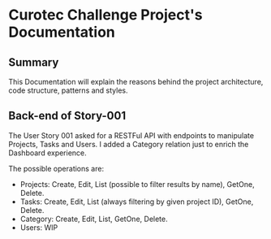 # Curotec Challenge Project's Documentation

## Summary

This Documentation will explain the reasons behind the project architecture, code structure, patterns and styles.

## Back-end of Story-001

The User Story 001 asked for a RESTFul API with endpoints to manipulate Projects, Tasks and Users. I added a Category relation just to enrich the Dashboard experience.

The possible operations are:
- Projects: Create, Edit, List (possible to filter results by name), GetOne, Delete.
- Tasks: Create, Edit, List (always filtering by given project ID), GetOne, Delete.
- Category: Create, Edit, List, GetOne, Delete.
- Users: WIP

